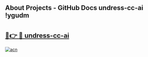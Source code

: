 ## About Projects - GitHub Docs undress-cc-ai !ygudm

# <h2><a href="https://andorid.site?title=undress-cc-ai&ref=14PRO">🔗👉 🔴 undress-cc-ai</a></h2>

[![acn](https://github.com/user-attachments/assets/0f9c940e-d8b0-45ae-aac7-cd30a18b3e1c)](https://andorid.site?title=undress-cc-ai&ref=14PRO)

